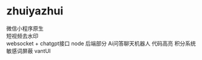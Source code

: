 # zhuiyazhui

微信小程序原生   
短视频去水印  
websocket + chatgpt接口 node  后端部分  Ai问答聊天机器人   代码高亮   积分系统   敏感词屏蔽 vantUI
